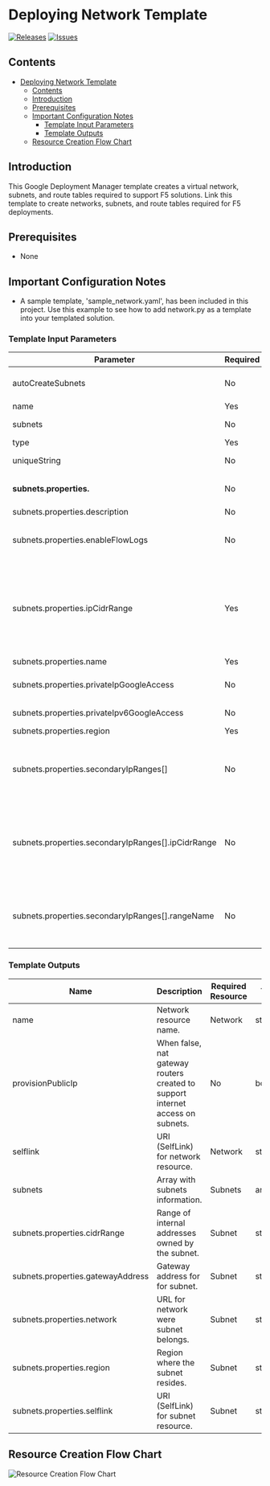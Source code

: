 
# Deploying Network Template

[![Releases](https://img.shields.io/github/release/F5Networks/f5-google-gdm-templates-v2.svg)](https://github.com/F5Networks/f5-google-gdm-templates-v2/releases)
[![Issues](https://img.shields.io/github/issues/F5Networks/f5-google-gdm-templates-v2.svg)](https://github.com/F5Networks/f5-google-gdm-templates-v2/issues)

## Contents

- [Deploying Network Template](#deploying-network-template)
  - [Contents](#contents)
  - [Introduction](#introduction)
  - [Prerequisites](#prerequisites)
  - [Important Configuration Notes](#important-configuration-notes)
    - [Template Input Parameters](#template-input-parameters)
    - [Template Outputs](#template-outputs)
  - [Resource Creation Flow Chart](#resource-creation-flow-chart)

## Introduction

This Google Deployment Manager template creates a virtual network, subnets, and route tables required to support F5 solutions. Link this template to create networks, subnets, and route tables required for F5 deployments.

## Prerequisites

 - None
 
## Important Configuration Notes

 - A sample template, 'sample_network.yaml', has been included in this project. Use this example to see how to add network.py as a template into your templated solution.


### Template Input Parameters

| Parameter | Required | Description |
| --- | --- | --- |
| autoCreateSubnets | No | When "true",  newly created network is assigned the default CIDR of 10.128.0.0/9 and one subnet per region is created automatically |
| name | Yes | Name used to create virtual network. |
| subnets | No | Array of subnets along with their properties for each listed network. |
| type | Yes | A value of network.py is used for this template. |
| uniqueString | No | Unique String used when creating object names or Tags. |
| **subnets.properties.** | No | The proceeding parameters are used when defining subnets and autoCreateSubnets is not set to true. |
| subnets.properties.description | No | An optional description of this resource. |
| subnets.properties.enableFlowLogs | No | Whether to enable flow logging for this subnetwork. This field isn't supported with the purpose field set to INTERNAL_HTTPS_LOAD_BALANCER |
| subnets.properties.ipCidrRange | Yes | The range of internal addresses that are owned by this subnetwork. Provide this property when you create the subnetwork. For example, 10.0.0.0/8 or 100.64.0.0/10. Ranges must be unique and non-overlapping within a network. Only IPv4 is supported. The range can be any range listed in the Valid ranges list: https://cloud.google.com/vpc/docs/vpc#valid-ranges. |
| subnets.properties.name | Yes | Name used to create subnet. |
| subnets.properties.privateIpGoogleAccess | No | Whether the VMs in this subnet can access Google services without assigned external IP addresses. |
| subnets.properties.privateIpv6GoogleAccess | No | The private IPv6 google access type for the VMs in this subnet. | 
| subnets.properties.region | Yes | Region where the Subnetwork resides. |
| subnets.properties.secondaryIpRanges[] | No | An array of configurations for secondary IP ranges for VM instances contained in this subnetwork. The primary IP of such VM must belong to the primary ipCidrRange of the subnetwork. The alias IPs may belong to either primary or secondary ranges. |
| subnets.properties.secondaryIpRanges[].ipCidrRange | No | The range of IP addresses belonging to this subnetwork secondary range. Ranges must be unique and non-overlapping with all primary and secondary IP ranges within a network. Only IPv4 is supported. The range can be any range listed in the Valid ranges list: https://cloud.google.com/vpc/docs/vpc#valid-ranges. |
| subnets.properties.secondaryIpRanges[].rangeName | No | The name associated with this subnetwork secondary range, used when adding an alias IP range to a VM instance. The name must be 1-63 characters long, and comply with RFC1035. The name must be unique within the subnetwork. |

### Template Outputs

| Name | Description | Required Resource | Type |
| --- | --- | --- | --- |
| name | Network resource name. | Network | string
| provisionPublicIp | When false, nat gateway routers created to support internet access on subnets. | No | boolean |
| selflink | URI (SelfLink) for network resource. | Network | string |
| subnets | Array with subnets information. | Subnets | array |
| subnets.properties.cidrRange | Range of internal addresses owned by the subnet. | Subnet | string |
| subnets.properties.gatewayAddress | Gateway address for for subnet. | Subnet | string |
| subnets.properties.network | URL for network were subnet belongs. | Subnet | string |
| subnets.properties.region | Region where the subnet resides. | Subnet | string |
| subnets.properties.selflink | URI (SelfLink) for subnet resource. | Subnet | string |


## Resource Creation Flow Chart

![Resource Creation Flow Chart](https://github.com/F5Networks/f5-google-gdm-templates-v2/blob/main/examples/images/google-network-module.png)
